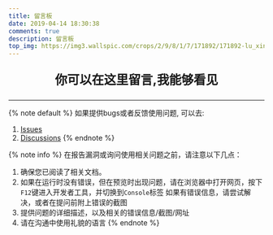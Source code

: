 ```yaml
---
title: 留言板
date: 2019-04-14 18:30:38
comments: true
description: 留言板
top_img: https://img3.wallspic.com/crops/2/9/8/1/7/171892/171892-lu_xing-cheng_shi-li_cheng_bei-cheng_shi_jing_guan-3840x2160.jpg
---
```


<p style="font-size:1.72em;font-weight:bold;text-align: center">
你可以在这里留言,我能够看见
</p>

***

{% note default %}
如果提供bugs或者反馈使用问题, 可以去:
   1. [Issues](https://github.com/vanillaholic/vanillaholic.github.io/issues)
   2. [Discussions](https://github.com/vanillaholic/vanillaholic.github.io/discussions)
{% endnote %}

{% note info %}
在报告漏洞或询问使用相关问题之前，请注意以下几点：
1. 确保您已阅读了相关文档。
2. 如果在运行时没有错误，但在预览时出现问题，请在浏览器中打开网页，按下`F12`键进入开发者工具，并切换到`Console`标签
   如果有错误信息，请尝试解决，或者在提问前附上错误的截图
3. 提供问题的详细描述，以及相关的错误信息/截图/网址
4. 请在沟通中使用礼貌的语言
{% endnote %}